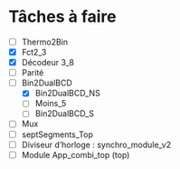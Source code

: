 # Tâches à faire

- [ ] Thermo2Bin
- [x] Fct2_3
- [x] Décodeur 3_8
- [ ] Parité
- [ ] Bin2DualBCD
  - [x] Bin2DualBCD_NS
  - [ ] Moins_5
  - [ ] Bin2DualBCD_S
- [ ] Mux
- [ ] septSegments_Top
- [ ] Diviseur d’horloge : synchro_module_v2
- [ ] Module App_combi_top (top)
